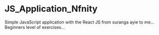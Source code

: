 # JS_Application_Nfnity
Simple JavaScript application with the React JS from suranga ayie to me... Beginners level of exercises...
